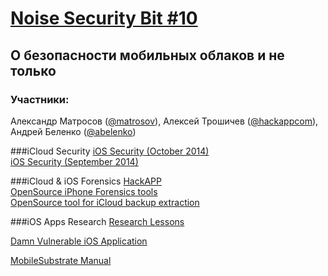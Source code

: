 [Noise Security Bit #10](http://noisebit.podster.fm/10)
=====
## О безопасности мобильных облаков и не только


### Участники:
Александр Матросов ([@matrosov](http://twitter.com/matrosov)),
Алексей Трошичев ([@hackappcom](http://twitter.com/hackappcom)),
Андрей Беленко ([@abelenko](http://twitter.com/abelenko))


###iCloud Security
[iOS Security (October 2014)](https://www.apple.com/privacy/docs/iOS_Security_Guide_Oct_2014.pdf)  
[iOS Security (September 2014)](https://www.apple.com/privacy/docs/iOS_Security_Guide_Sept_2014.pdf)  

###iCloud & iOS Forensics
[HackAPP](https://hackapp.com/freedash)  
[OpenSource iPhone Forensics tools](https://code.google.com/p/iphone-dataprotection/)  
[OpenSource tool for iCloud backup extraction](https://github.com/hackappcom/iloot)

###iOS Apps Research
[Research Lessons](http://www.securitylearn.net/2012/02/12/penetration-testing-of-iphone-applications-part-1/) 

[Damn Vulnerable iOS Application](http://damnvulnerableiosapp.com/)

[MobileSubstrate Manual](http://iphonedevwiki.net/index.php/MobileSubstrate)
